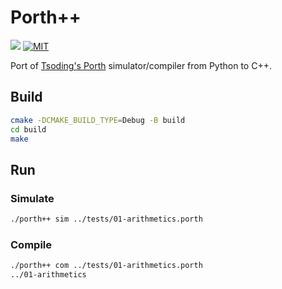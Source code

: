 # Porth++

 [![](https://img.shields.io/github/issues-raw/witt3rd/cpp_porth.svg?style=flat-square)](https://github.com/witt3rd/cpp_porth/issues)
[![MIT](http://img.shields.io/badge/license-MIT-blue.svg?style=flat-square)](LICENSE)


Port of [Tsoding's Porth](https://github.com/tsoding/porth) simulator/compiler from Python to C++.

## Build

``` sh
cmake -DCMAKE_BUILD_TYPE=Debug -B build
cd build
make
```

## Run

### Simulate

``` sh
./porth++ sim ../tests/01-arithmetics.porth
```

### Compile

``` sh
./porth++ com ../tests/01-arithmetics.porth
../01-arithmetics
```

